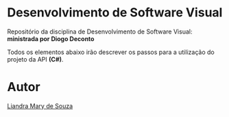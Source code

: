 # Desenvolvimento de Software Visual
Repositório da disciplina de Desenvolvimento de Software Visual: **ministrada por Diogo Deconto**

Todos os elementos abaixo irão descrever os passos para a utilização do projeto da API **(C#)**.

# Autor
[Liandra Mary de Souza](https://www.linkedin.com/in/liandra-mary-d-a59885168/)